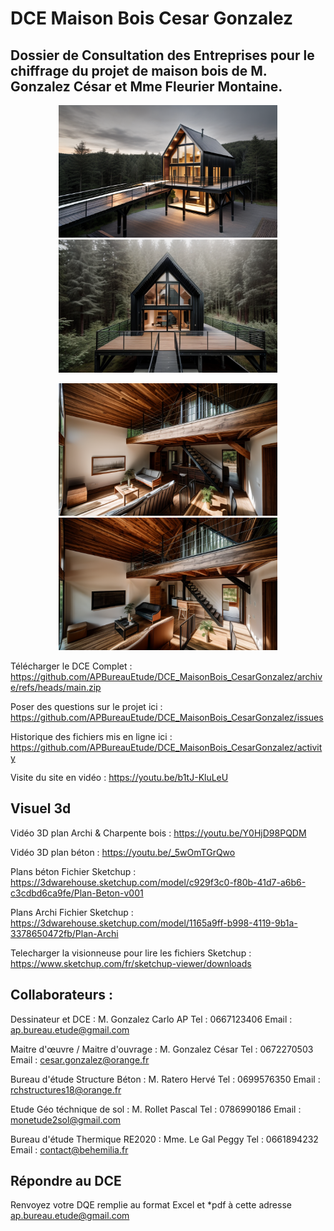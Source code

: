 # DCE Maison Bois Cesar Gonzalez
## Dossier de Consultation des Entreprises pour le chiffrage du projet de maison bois de M. Gonzalez César et Mme Fleurier Montaine.

<p align="center">
  <img src="https://github.com/APBureauEtude/DCE_MaisonBois_CesarGonzalez/blob/main/Visuel/Projet%20v1.03%20%2020240511%2017h07m07s.png" width="350" title="hover text">
  <img src="https://github.com/APBureauEtude/DCE_MaisonBois_CesarGonzalez/blob/main/Visuel/Projet%20v1.03%20%2020240511%2017h18m26s.png" width="350" title="hover text">
</p>

<p align="center">
  <img src="https://github.com/APBureauEtude/DCE_MaisonBois_CesarGonzalez/blob/main/Visuel/Projet%20v1.03%20%2020240511%2017h11m39s.png" width="350" title="hover text">
  <img src="https://github.com/APBureauEtude/DCE_MaisonBois_CesarGonzalez/blob/main/Visuel/Projet%20v1.03%20%2020240511%2017h11m46s.png" width="350" title="hover text">
</p>


Télécharger le DCE Complet : 
https://github.com/APBureauEtude/DCE_MaisonBois_CesarGonzalez/archive/refs/heads/main.zip


Poser des questions sur le projet ici : 
https://github.com/APBureauEtude/DCE_MaisonBois_CesarGonzalez/issues

Historique des fichiers mis en ligne ici :
https://github.com/APBureauEtude/DCE_MaisonBois_CesarGonzalez/activity

Visite du site en vidéo : 
https://youtu.be/b1tJ-KluLeU

## Visuel 3d 

Vidéo 3D plan Archi & Charpente bois : https://youtu.be/Y0HjD98PQDM

Vidéo 3D plan béton : https://youtu.be/_5wOmTGrQwo

Plans béton Fichier Sketchup : https://3dwarehouse.sketchup.com/model/c929f3c0-f80b-41d7-a6b6-c3cdbd6ca9fe/Plan-Beton-v001

Plans Archi Fichier Sketchup : https://3dwarehouse.sketchup.com/model/1165a9ff-b998-4119-9b1a-3378650472fb/Plan-Archi

Telecharger la visionneuse pour lire les fichiers Sketchup : https://www.sketchup.com/fr/sketchup-viewer/downloads

## Collaborateurs :

Dessinateur et DCE : M. Gonzalez Carlo AP Tel : 0667123406 Email : ap.bureau.etude@gmail.com

Maitre d'œuvre / Maitre d'ouvrage :  M. Gonzalez César Tel : 0672270503 Email : cesar.gonzalez@orange.fr

Bureau d'étude Structure Béton :  M. Ratero  Hervé Tel : 0699576350 Email : rchstructures18@orange.fr

Etude Géo téchnique de sol :  M. Rollet Pascal Tel : 0786990186 Email : monetude2sol@gmail.com

Bureau d'étude Thermique RE2020 :  Mme. Le Gal Peggy Tel : 0661894232 Email :  contact@behemilia.fr


## Répondre au DCE
Renvoyez votre DQE remplie au format Excel et *pdf à cette adresse ap.bureau.etude@gmail.com


